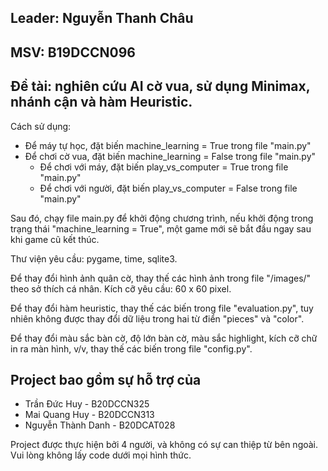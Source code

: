 ## Leader: Nguyễn Thanh Châu
## MSV: B19DCCN096
## Đề tài: nghiên cứu AI cờ vua, sử dụng Minimax, nhánh cận và hàm Heuristic.

Cách sử dụng:

- Để máy tự học, đặt biến machine_learning = True trong file "main.py"
- Để chơi cờ vua, đặt biến machine_learning = False trong file "main.py"
  + Để chơi với máy, đặt biến play_vs_computer = True trong file "main.py"
  + Để chơi với người, đặt biến play_vs_computer = False trong file "main.py"

Sau đó, chạy file main.py để khởi động chương trình, nếu khởi động trong trạng thái "machine_learning = True", một game mới sẽ bắt đầu ngay sau khi game cũ kết thúc.

Thư viện yêu cầu: pygame, time, sqlite3.

Để thay đổi hình ảnh quân cờ, thay thế các hình ảnh trong file "/images/" theo sở thích cá nhân. Kích cỡ yêu cầu: 60 x 60 pixel.

Để thay đổi hàm heuristic, thay thế các biến trong file "evaluation.py", tuy nhiên không được thay đổi dữ liệu trong hai từ điển "pieces" và "color".

Để thay đổi màu sắc bàn cờ, độ lớn bàn cờ, màu sắc highlight, kích cỡ chữ in ra màn hình, v/v, thay thế các biến trong file "config.py".

## Project bao gồm sự hỗ trợ của

- Trần Đức Huy - B20DCCN325
- Mai Quang Huy - B20DCCN313
- Nguyễn Thành Danh - B20DCAT028

Project được thực hiện bởi 4 người, và không có sự can thiệp từ bên ngoài. Vui lòng không lấy code dưới mọi hình thức.
